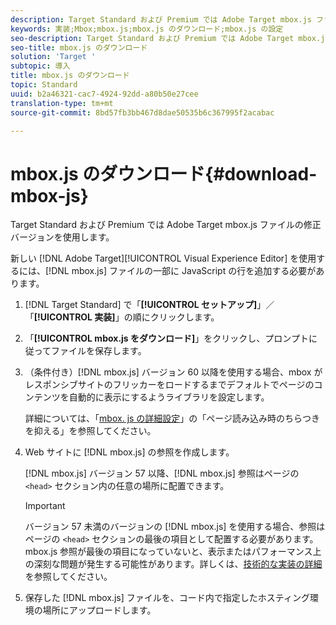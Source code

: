 ```yaml
---
description: Target Standard および Premium では Adobe Target mbox.js ファイルの修正バージョンを使用します。
keywords: 実装;Mbox;mbox.js;mbox.js のダウンロード;mbox.js の設定
seo-description: Target Standard および Premium では Adobe Target mbox.js ファイルの修正バージョンを使用します。
seo-title: mbox.js のダウンロード
solution: 'Target '
subtopic: 導入
title: mbox.js のダウンロード
topic: Standard
uuid: b2a46321-cac7-4924-92dd-a80b50e27cee
translation-type: tm+mt
source-git-commit: 8bd57fb3bb467d8dae50535b6c367995f2acabac

---
```



# mbox.js のダウンロード{#download-mbox-js}

Target Standard および Premium では Adobe Target mbox.js ファイルの修正バージョンを使用します。

新しい [!DNL Adobe Target][!UICONTROL  Visual Experience Editor] を使用するには、[!DNL mbox.js] ファイルの一部に JavaScript の行を追加する必要があります。

1. [!DNL Target Standard] で「**[!UICONTROL セットアップ]**」／「**[!UICONTROL 実装]**」の順にクリックします。
1. 「**[!UICONTROL mbox.js をダウンロード]**」をクリックし、プロンプトに従ってファイルを保存します。
1. （条件付き）[!DNL mbox.js] バージョン 60 以降を使用する場合、mbox がレスポンシブサイトのフリッカーをロードするまでデフォルトでページのコンテンツを自動的に表示にするようライブラリを設定します。

   詳細については、「[mbox. js の詳細設定](../../../c-implementing-target/c-implementing-target-for-client-side-web/t-mbox-download/advanced-mboxjs-settings.md#reference_A9C8DAC6DF7743EDBCF1D71F8F20843C)」の「ページ読み込み時のちらつきを抑える」を参照してください。

1. Web サイトに [!DNL mbox.js] の参照を作成します。

   [!DNL mbox.js] バージョン 57 以降、[!DNL mbox.js] 参照はページの `<head>` セクション内の任意の場所に配置できます。

   >[!IMPORTANT]
   >
   >バージョン 57 未満のバージョンの [!DNL mbox.js] を使用する場合、参照はページの `<head>` セクションの最後の項目として配置する必要があります。mbox.js 参照が最後の項目になっていないと、表示またはパフォーマンス上の深刻な問題が発生する可能性があります。詳しくは、[技術的な実装の詳細](https://marketing.adobe.com/resources/help/en_US/target/ov/c_mbox_technical.html)を参照してください。

1. 保存した [!DNL mbox.js] ファイルを、コード内で指定したホスティング環境の場所にアップロードします。
